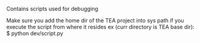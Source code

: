 Contains scripts used for debugging

Make sure you add the home dir of the TEA project into sys path if you execute the script from where it resides
    ex (curr directory is TEA base dir):
        $ python dev/script.py

